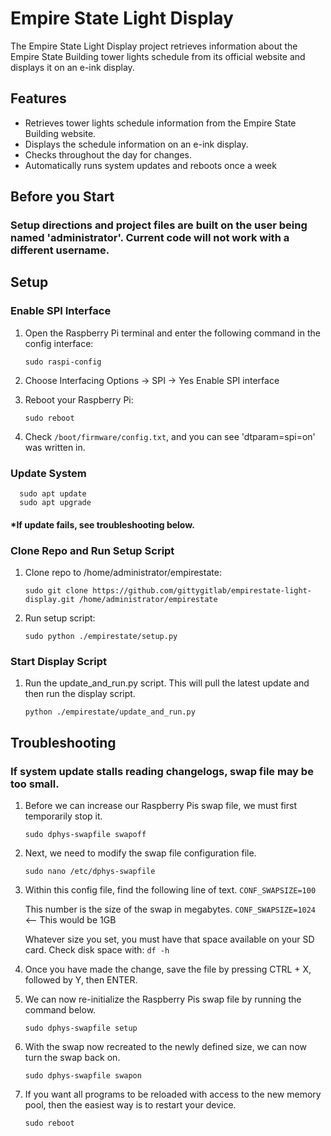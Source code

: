 # Empire State Light Display

The Empire State Light Display project retrieves information about the Empire State Building tower lights schedule from its official website and displays it on an e-ink display.

## Features

- Retrieves tower lights schedule information from the Empire State Building website.
- Displays the schedule information on an e-ink display.
- Checks throughout the day for changes.
- Automatically runs system updates and reboots once a week

## Before you Start
### Setup directions and project files are built on the user being named 'administrator'. Current code will not work with a different username.

## Setup
### Enable SPI Interface
1. Open the Raspberry Pi terminal and enter the following command in the config interface:
	  ```
      sudo raspi-config
      ```
2. Choose Interfacing Options -> SPI -> Yes Enable SPI interface

3. Reboot your Raspberry Pi:
	  ```
      sudo reboot
      ```

4. Check `/boot/firmware/config.txt`, and you can see 'dtparam=spi=on' was written in.

### Update System
      sudo apt update
	  sudo apt upgrade
#### *If update fails, see troubleshooting below.

### Clone Repo and Run Setup Script
1. Clone repo to /home/administrator/empirestate: 
	  ```
      sudo git clone https://github.com/gittygitlab/empirestate-light-display.git /home/administrator/empirestate
      ```

2. Run setup script: 
	  ```
      sudo python ./empirestate/setup.py
      ```

### Start Display Script
1. Run the update_and_run.py script. This will pull the latest update and then run the display script. 
	  ```
      python ./empirestate/update_and_run.py
      ```


## Troubleshooting
### If system update stalls reading changelogs, swap file may be too small.
1. Before we can increase our Raspberry Pis swap file, we must first temporarily stop it.
	  ```
      sudo dphys-swapfile swapoff
      ```

2. Next, we need to modify the swap file configuration file.
	  ```
      sudo nano /etc/dphys-swapfile
      ```

3. Within this config file, find the following line of text.
	```CONF_SWAPSIZE=100```

	This number is the size of the swap in megabytes.
	```CONF_SWAPSIZE=1024```  <-- This would be 1GB

	Whatever size you set, you must have that space available on your SD card. Check disk space with:
   	```df -h ```

5. Once you have made the change, save the file by pressing CTRL + X, followed by Y, then ENTER.

6. We can now re-initialize the Raspberry Pis swap file by running the command below.
	  ```
      sudo dphys-swapfile setup
      ```

7. With the swap now recreated to the newly defined size, we can now turn the swap back on.
	  ```
      sudo dphys-swapfile swapon
      ```

8. If you want all programs to be reloaded with access to the new memory pool, then the easiest way is to restart your device.
	  ```
      sudo reboot
      ```
